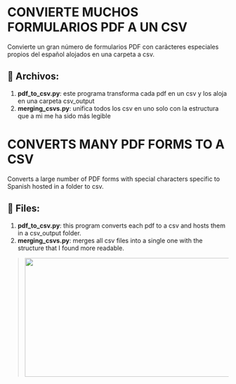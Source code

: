 # CONVIERTE MUCHOS FORMULARIOS PDF A UN CSV
Convierte un gran número de formularios PDF con carácteres especiales propios del español alojados en una carpeta a csv.
## :open_file_folder: Archivos:
1. **pdf_to_csv.py**: este programa transforma cada pdf en un csv y los aloja en una carpeta csv_output 
2. **merging_csvs.py**: unifica todos los csv en uno solo con la estructura que a mi me ha sido más legible



# CONVERTS MANY PDF FORMS TO A CSV
Converts a large number of PDF forms with special characters specific to Spanish hosted in a folder to csv.
## :open_file_folder: Files:
1. **pdf_to_csv.py**: this program converts each pdf to a csv and hosts them in a csv_output folder. 
2. **merging_csvs.py**: merges all csv files into a single one with the structure that I found more readable.

><img src="https://media.giphy.com/media/v1.Y2lkPTc5MGI3NjExYno0ejkzNmpob2ZrbGhsZXA4Y29lZmszdW5pbTY5N3c1MHA4Z21rbCZlcD12MV9naWZzX3NlYXJjaCZjdD1n/39oBYsM6XaLkpwqOKE/giphy.gif" width="480" height="270" class="giphy-embed"/>
